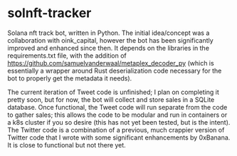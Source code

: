 # solnft-tracker
Solana nft track bot, written in Python. The initial idea/concept was a collaboration with oink_capital, however the bot has been significantly improved and enhanced since then. It depends on the libraries in the requirements.txt file, with the addition of https://github.com/samuelvanderwaal/metaplex_decoder_py (which is essentially a wrapper around Rust deserialization code necessary for the bot to properly get the metadata it needs).

The current iteration of Tweet code is unfinished; I plan on completing it pretty soon, but for now, the bot will collect and store sales in a SQLite database. Once functional, the Tweet code will run separate from the code to gather sales; this allows the code to be modular and run in containers or a k8s cluster if you so desire (this has not yet been tested, but is the intent). The Twitter code is a combination of a previous, much crappier version of Twitter code that I wrote with some significant enhancements by 0xBanana. It is close to functional but not there yet.
